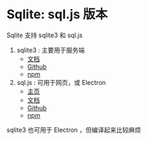 # Sqlite: sql.js 版本
<!-- https://www.sqlite.org/lang.html -->

Sqlite 支持 sqlite3 和 sql.js

1. sqlite3 : 主要用于服务端
    * [文档](https://github.com/TryGhost/node-sqlite3/wiki/API)
    * [Github](https://github.com/TryGhost/node-sqlite3)
    * [npm](https://www.npmjs.com/package/sqlite3)
2. sql.js : 可用于网页，或 Electron
    * [主页](https://sql.js.org/) 
    * [文档](https://sql.js.org/documentation/) 
    * [Github](https://github.com/sql-js/sql.js/)
    * [npm](https://www.npmjs.com/package/sql.js)



sqlite3 也可用于 Electron ，但编译起来比较麻烦
